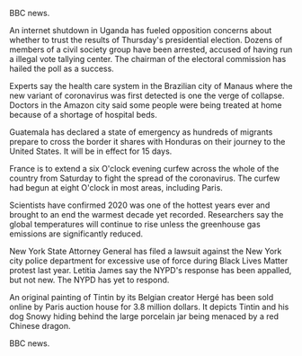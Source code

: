 BBC news.

An internet shutdown in Uganda has fueled opposition concerns about whether to trust the results of Thursday's presidential election. Dozens of members of a civil society group have been arrested, accused of having run a illegal vote tallying center. The chairman of the electoral commission has hailed the poll as a success.

Experts say the health care system in the Brazilian city of Manaus where the new variant of coronavirus was first detected is one the verge of collapse. Doctors in the Amazon city said some people were being treated at home because of a shortage of hospital beds.

Guatemala has declared a state of emergency as hundreds of migrants prepare to cross the border it shares with Honduras on their journey to the United States. It will be in effect for 15 days.

France is to extend a six O'clock evening curfew across the whole of the country from Saturday to fight the spread of the coronavirus. The curfew had begun at eight O'clock in most areas, including Paris.

Scientists have confirmed 2020 was one of the hottest years ever and brought to an end the warmest decade yet recorded. Researchers say the global temperatures will continue to rise unless the greenhouse gas emissions are significantly reduced.

New York State Attorney General has filed a lawsuit against the New York city police department for excessive use of force during Black Lives Matter protest last year. Letitia James say the NYPD's response has been appalled, but not new. The NYPD has yet to respond.

An original painting of Tintin by its Belgian creator Hergé has been sold online by Paris auction house for 3.8 million dollars. It depicts Tintin and his dog Snowy hiding behind the large porcelain jar being menaced by a red Chinese dragon. 

BBC news.
